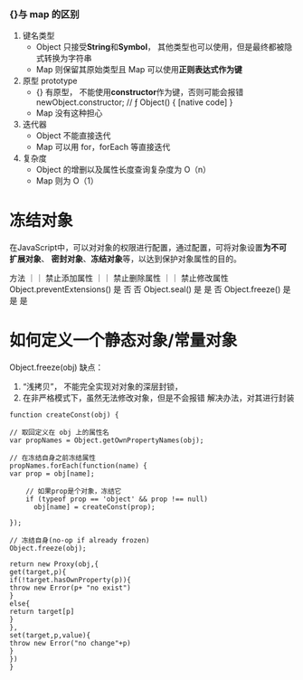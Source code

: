 ### {}与 map 的区别

1. 键名类型
   - Object 只接受**String**和**Symbol**， 其他类型也可以使用，但是最终都被隐式转换为字符串
   - Map 则保留其原始类型且 Map 可以使用**正则表达式作为键**
2. 原型 prototype
   - {} 有原型， 不能使用**constructor**作为键，否则可能会报错
     newObject.constructor; // ƒ Object() { [native code] }
   - Map 没有这种担心
3. 迭代器
   - Object 不能直接迭代
   - Map 可以用 for，forEach 等直接迭代
4. 复杂度
   - Object 的增删以及属性长度查询复杂度为 O（n）
   - Map 则为 O（1）

# 冻结对象
在JavaScript中，可以对对象的权限进行配置，通过配置，可将对象设置**为不可扩展对象**、 **密封对象**、**冻结对象**等，以达到保护对象属性的目的。

方法  ｜｜	禁止添加属性  ｜｜	禁止删除属性 ｜｜ 禁止修改属性
Object.preventExtensions()	是	否	否
Object.seal()	是	是	否
Object.freeze()	是	是	是

# 如何定义一个静态对象/常量对象
Object.freeze(obj)
缺点：
1. “浅拷贝”， 不能完全实现对对象的深层封锁，
2. 在非严格模式下，虽然无法修改对象，但是不会报错
解决办法，对其进行封装

```
function createConst(obj) {

// 取回定义在 obj 上的属性名
var propNames = Object.getOwnPropertyNames(obj);

// 在冻结自身之前冻结属性
propNames.forEach(function(name) {
var prop = obj[name];

    // 如果prop是个对象，冻结它
    if (typeof prop == 'object' && prop !== null)
      obj[name] = createConst(prop);

});

// 冻结自身(no-op if already frozen)
Object.freeze(obj);

return new Proxy(obj,{
get(target,p){
if(!target.hasOwnProperty(p)){
throw new Error(p+ "no exist")
}
else{
return target[p]
}
},
set(target,p,value){
throw new Error("no change"+p)
}
})
}

```
